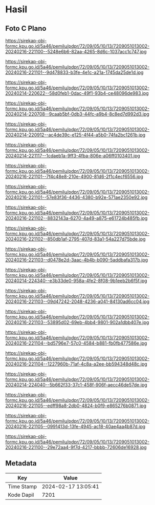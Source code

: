 # Hasil

## Foto C Plano

https://sirekap-obj-formc.kpu.go.id/5a46/pemilu/pdpr/72/09/05/10/13/7209051013002-20240216-221100--5248e6b6-82aa-4265-8d6c-1037acc1c747.jpg

https://sirekap-obj-formc.kpu.go.id/5a46/pemilu/pdpr/72/09/05/10/13/7209051013002-20240216-221101--9d478833-b3fe-4e1c-a21a-1745da25de1d.jpg

https://sirekap-obj-formc.kpu.go.id/5a46/pemilu/pdpr/72/09/05/10/13/7209051013002-20240214-220622--58d0feb1-0dac-49f1-93b4-ce48096de983.jpg

https://sirekap-obj-formc.kpu.go.id/5a46/pemilu/pdpr/72/09/05/10/13/7209051013002-20240214-220708--9caab5bf-0db3-44fc-a9b4-8c8ed7d992d3.jpg

https://sirekap-obj-formc.kpu.go.id/5a46/pemilu/pdpr/72/09/05/10/13/7209051013002-20240214-220912--ac4de39c-e125-4f44-a5b0-74fa2bc1261b.jpg

https://sirekap-obj-formc.kpu.go.id/5a46/pemilu/pdpr/72/09/05/10/13/7209051013002-20240214-221117--1cdaeb1a-9ff3-4fba-806e-a06ff0103401.jpg

https://sirekap-obj-formc.kpu.go.id/5a46/pemilu/pdpr/72/09/05/10/13/7209051013002-20240216-221101--7f4c48e8-210e-4900-81d6-2f1c4ecf6556.jpg

https://sirekap-obj-formc.kpu.go.id/5a46/pemilu/pdpr/72/09/05/10/13/7209051013002-20240216-221101--57e83f36-4436-4380-b92e-571ae2350e92.jpg

https://sirekap-obj-formc.kpu.go.id/5a46/pemilu/pdpr/72/09/05/10/13/7209051013002-20240216-221102--8832143a-6270-4a49-a875-e61724b485fb.jpg

https://sirekap-obj-formc.kpu.go.id/5a46/pemilu/pdpr/72/09/05/10/13/7209051013002-20240216-221102--850db1af-2795-407d-83a1-54a227d75bde.jpg

https://sirekap-obj-formc.kpu.go.id/5a46/pemilu/pdpr/72/09/05/10/13/7209051013002-20240216-221103--d0478e2d-3aac-4b4b-b090-5addbafa317b.jpg

https://sirekap-obj-formc.kpu.go.id/5a46/pemilu/pdpr/72/09/05/10/13/7209051013002-20240214-224340--e3b33de0-958a-4fe2-8f08-9b1eeb2b6f5f.jpg

https://sirekap-obj-formc.kpu.go.id/5a46/pemilu/pdpr/72/09/05/10/13/7209051013002-20240216-221103--09d47242-2048-4236-a041-84130ad6cc04.jpg

https://sirekap-obj-formc.kpu.go.id/5a46/pemilu/pdpr/72/09/05/10/13/7209051013002-20240216-221103--53895d02-69eb-4bb4-9801-902a1dbb407e.jpg

https://sirekap-obj-formc.kpu.go.id/5a46/pemilu/pdpr/72/09/05/10/13/7209051013002-20240216-221104--bd5796e7-57c0-4584-b881-fb0fb477586e.jpg

https://sirekap-obj-formc.kpu.go.id/5a46/pemilu/pdpr/72/09/05/10/13/7209051013002-20240216-221104--1227960b-71af-4c8a-a2ee-bb594348d48c.jpg

https://sirekap-obj-formc.kpu.go.id/5a46/pemilu/pdpr/72/09/05/10/13/7209051013002-20240214-224040--5b662f33-37c1-458f-906f-aecc46de57de.jpg

https://sirekap-obj-formc.kpu.go.id/5a46/pemilu/pdpr/72/09/05/10/13/7209051013002-20240216-221105--edff98a8-2db0-4824-b0f9-e865276b0871.jpg

https://sirekap-obj-formc.kpu.go.id/5a46/pemilu/pdpr/72/09/05/10/13/7209051013002-20240216-221105--0991413d-13fe-4945-ac18-40ae4aa4b87d.jpg

https://sirekap-obj-formc.kpu.go.id/5a46/pemilu/pdpr/72/09/05/10/13/7209051013002-20240216-221100--29e72aa4-9f7d-4217-bbbb-72606de16928.jpg


## Metadata

| Key        | Value               |
| ---------- | ------------------- |
| Time Stamp | 2024-02-17 13:05:41 |
| Kode Dapil | 7201                |



